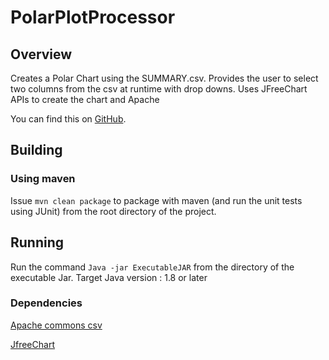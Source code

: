 # PolarPlotProcessor


## Overview

Creates a Polar Chart using the SUMMARY.csv. Provides the user to select two columns from the csv at runtime with drop downs.
Uses JFreeChart APIs to create the chart and Apache

You can find this on [GitHub](https://github.com/deepa-cmd/PolarChart).


## Building

### Using maven

Issue `mvn clean package` to package with maven (and run the unit tests using JUnit) from the root directory of the project.

## Running

Run the command `Java -jar ExecutableJAR` from the directory of the executable Jar.
Target Java version : 1.8 or later

### Dependencies

 [Apache commons csv](https://github.com/apache/commons-csv)
 
 [JfreeChart](https://github.com/jfree/jfreechart)
